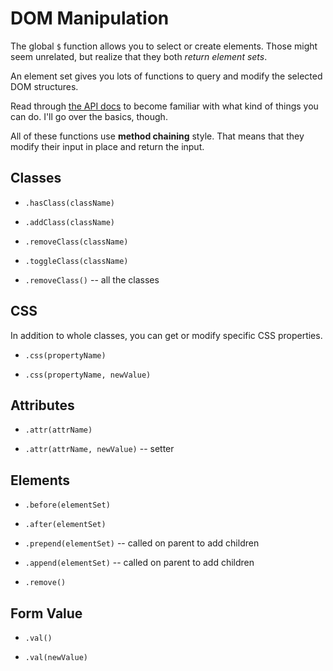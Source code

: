 # DOM Manipulation
The global `$` function allows you to select or create elements.
Those might seem unrelated, but realize that they both _return element sets_.

An element set gives you lots of functions to query and modify the selected DOM structures.

Read through [the API docs](http://api.jquery.com) to become familiar with what kind of things you can do.
I'll go over the basics, though.

All of these functions use **method chaining** style.
That means that they modify their input in place and return the input.

## Classes
* `.hasClass(className)`

* `.addClass(className)`
* `.removeClass(className)`
* `.toggleClass(className)`
* `.removeClass()` -- all the classes

## CSS
In addition to whole classes, you can get or modify specific CSS properties.
* `.css(propertyName)`

* `.css(propertyName, newValue)`

## Attributes
* `.attr(attrName)`

* `.attr(attrName, newValue)` -- setter

## Elements
* `.before(elementSet)`
* `.after(elementSet)`

* `.prepend(elementSet)` -- called on parent to add children
* `.append(elementSet)` -- called on parent to add children

* `.remove()`

## Form Value
* `.val()`

* `.val(newValue)`

